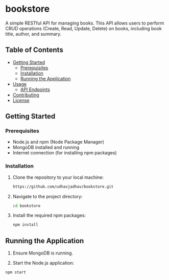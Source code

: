 # bookstore

A simple RESTful API for managing books. This API allows users to perform CRUD operations (Create, Read, Update, Delete) on books, including book title, author, and summary.

## Table of Contents

- [Getting Started](#getting-started)
  - [Prerequisites](#prerequisites)
  - [Installation](#installation)
  - [Running the Application](#running-the-application)
- [Usage](#usage)
  - [API Endpoints](#api-endpoints)
- [Contributing](#contributing)
- [License](#license)

## Getting Started

### Prerequisites

- Node.js and npm (Node Package Manager)
- MongoDB installed and running
- Internet connection (for installing npm packages)

### Installation

1. Clone the repository to your local machine:

   ```bash
   https://github.com/udhavjadhav/bookstore.git
   
2. Navigate to the project directory:

   ```bash
   cd bookstore

3. Install the required npm packages:

   ```bash
   npm install

## Running the Application

1. Ensure MongoDB is running.

2. Start the Node.js application:

  ```bash
  npm start


